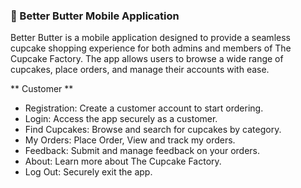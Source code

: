 ### 🎂 Better Butter Mobile Application 
Better Butter is a mobile application designed to provide a seamless cupcake shopping experience for both admins and members of The Cupcake Factory. The app allows users to browse a wide range of cupcakes, place orders, and manage their accounts with ease.



** Customer **
- Registration: Create a customer account to start ordering.
- Login: Access the app securely as a customer.
- Find Cupcakes: Browse and search for cupcakes by category.
- My Orders: Place Order, View and track my orders.
- Feedback: Submit and manage feedback on your orders.
- About: Learn more about The Cupcake Factory.
- Log Out: Securely exit the app.

